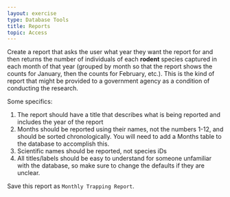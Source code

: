 ```yaml
---
layout: exercise
type: Database Tools
title: Reports
topic: Access
---
```


Create a report that asks the user what year they want the report for
and then returns the number of individuals of each **rodent** species
captured in each month of that year (grouped by month so that the report
shows the counts for January, then the counts for February, etc.). This
is the kind of report that might be provided to a government agency as a
condition of conducting the research.

Some specifics:

1.  The report should have a title that describes what is being reported
    and includes the year of the report
2.  Months should be reported using their names, not the numbers 1-12,
    and should be sorted chronologically. You will need to add a Months
    table to the database to accomplish this.
3.  Scientific names should be reported, not species iDs
4.  All titles/labels should be easy to understand for someone
    unfamiliar with the database, so make sure to change the defaults if
    they are unclear.

Save this report as `Monthly Trapping Report`.
